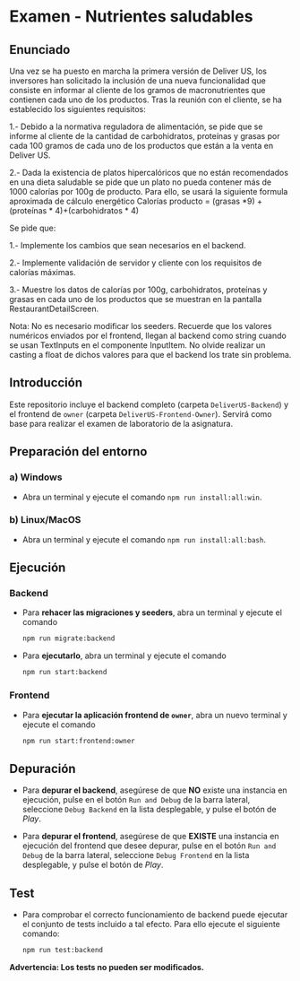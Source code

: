 # Examen - Nutrientes saludables

## Enunciado 
Una vez se ha puesto en marcha la primera versión de Deliver US, los inversores han solicitado la inclusión de una nueva funcionalidad que consiste en informar al cliente de los gramos de macronutrientes que contienen cada uno de los productos. Tras la reunión con el cliente, se ha establecido los siguientes requisitos:

1.- Debido a la normativa reguladora de alimentación, se pide que se informe al cliente de la cantidad de carbohidratos, proteínas y grasas por cada 100 gramos de cada uno de los productos que están a la venta en Deliver US.

2.- Dada la existencia de platos hipercalóricos que no están recomendados en una dieta saludable se pide que un plato no pueda contener más de 1000 calorías por 100g de producto. Para ello, se usará la siguiente formula aproximada de cálculo energético
Calorías producto = (grasas *9) + (proteínas * 4)+(carbohidratos * 4)

Se pide que:

1.- Implemente los cambios que sean necesarios en el backend.

2.- Implemente validación de servidor y cliente con los requisitos de calorías máximas.

3.- Muestre los datos de calorías por 100g, carbohidratos, proteínas y grasas en cada uno de los productos que se muestran en la pantalla RestaurantDetailScreen.

Nota: No es necesario modificar los seeders. Recuerde que los valores numéricos enviados por el frontend, llegan al backend como string cuando se usan TextInputs en el componente InputItem. No olvide realizar un casting a float de dichos valores para que el backend los trate sin problema.

## Introducción

Este repositorio incluye el backend completo (carpeta `DeliverUS-Backend`) y el frontend de `owner` (carpeta `DeliverUS-Frontend-Owner`). Servirá como base para realizar el examen de laboratorio de la asignatura.

## Preparación del entorno

### a) Windows

* Abra un terminal y ejecute el comando `npm run install:all:win`.

### b) Linux/MacOS

* Abra un terminal y ejecute el comando `npm run install:all:bash`.

## Ejecución

### Backend

* Para **rehacer las migraciones y seeders**, abra un terminal y ejecute el comando

    ```Bash
    npm run migrate:backend
    ```

* Para **ejecutarlo**, abra un terminal y ejecute el comando

    ```Bash
    npm run start:backend
    ```

### Frontend

* Para **ejecutar la aplicación frontend de `owner`**, abra un nuevo terminal y ejecute el comando

    ```Bash
    npm run start:frontend:owner
    ```

## Depuración

* Para **depurar el backend**, asegúrese de que **NO** existe una instancia en ejecución, pulse en el botón `Run and Debug` de la barra lateral, seleccione `Debug Backend` en la lista desplegable, y pulse el botón de *Play*.

* Para **depurar el frontend**, asegúrese de que **EXISTE** una instancia en ejecución del frontend que desee depurar, pulse en el botón `Run and Debug` de la barra lateral, seleccione `Debug Frontend` en la lista desplegable, y pulse el botón de *Play*.

## Test

* Para comprobar el correcto funcionamiento de backend puede ejecutar el conjunto de tests incluido a tal efecto. Para ello ejecute el siguiente comando:

    ```Bash
    npm run test:backend
    ```
**Advertencia: Los tests no pueden ser modificados.**
